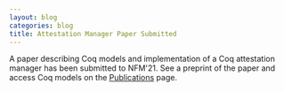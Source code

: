 ```yaml
---
layout: blog
categories: blog
title: Attestation Manager Paper Submitted
---
```

A paper describing Coq models and implementation of a Coq attestation
manager has been submitted to NFM'21.  See a preprint of the paper and
access Coq models on the [Publications]({site.baseurl}}publications.html) page.
